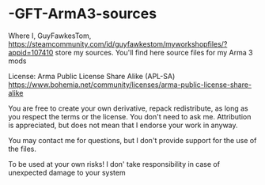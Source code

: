 # -GFT-ArmA3-sources
Where I, GuyFawkesTom, https://steamcommunity.com/id/guyfawkestom/myworkshopfiles/?appid=107410 store my sources.
You'll find here source files for my Arma 3 mods

License:
Arma Public License Share Alike (APL-SA) 
https://www.bohemia.net/community/licenses/arma-public-license-share-alike

You are free to create your own derivative, repack redistribute, as long as you respect the terms or the license. You don't need to ask me. Attribution is appreciated, but does not mean that I endorse your work in anyway.

You may contact me for questions, but I don't provide support for the use of the files.

To be used at your own risks! I don' take responsibility in case of unexpected damage to your system
